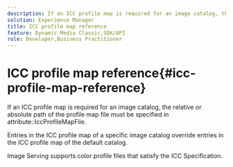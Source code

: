 ```yaml
---
description: If an ICC profile map is required for an image catalog, the relative or absolute path of the profile map file must be specified in attribute IccProfileMapFile.
solution: Experience Manager
title: ICC profile map reference
feature: Dynamic Media Classic,SDK/API
role: Developer,Business Practitioner
---
```


# ICC profile map reference{#icc-profile-map-reference}

If an ICC profile map is required for an image catalog, the relative or absolute path of the profile map file must be specified in attribute::IccProfileMapFile.

Entries in the ICC profile map of a specific image catalog override entries in the ICC profile map of the default catalog.

Image Serving supports color profile files that satisfy the ICC Specification. 
